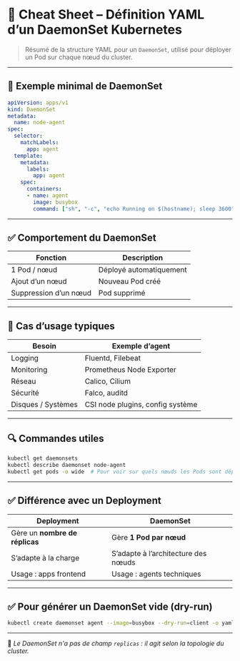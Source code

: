 # 📄 Cheat Sheet – Définition YAML d’un DaemonSet Kubernetes

> Résumé de la structure YAML pour un `DaemonSet`, utilisé pour déployer un Pod sur chaque nœud du cluster.

---

## 🔹 Exemple minimal de DaemonSet

```yaml
apiVersion: apps/v1
kind: DaemonSet
metadata:
  name: node-agent
spec:
  selector:
    matchLabels:
      app: agent
  template:
    metadata:
      labels:
        app: agent
    spec:
      containers:
      - name: agent
        image: busybox
        command: ["sh", "-c", "echo Running on $(hostname); sleep 3600"]
```

---

## ✅ Comportement du DaemonSet

| Fonction                             | Description                            |
|--------------------------------------|----------------------------------------|
| 1 Pod / nœud                         | Déployé automatiquement                |
| Ajout d’un nœud                      | Nouveau Pod créé                       |
| Suppression d’un nœud               | Pod supprimé                           |


---

## 🧠 Cas d’usage typiques

| Besoin               | Exemple d’agent                   |
|----------------------|----------------------------------|
| Logging              | Fluentd, Filebeat                |
| Monitoring           | Prometheus Node Exporter         |
| Réseau               | Calico, Cilium                   |
| Sécurité             | Falco, auditd                    |
| Disques / Systèmes   | CSI node plugins, config système |

---

## 🔍 Commandes utiles

```bash
kubectl get daemonsets
kubectl describe daemonset node-agent
kubectl get pods -o wide  # Pour voir sur quels nœuds les Pods sont déployés
```

---

## ✅ Différence avec un Deployment

| Deployment            | DaemonSet                       |
|-----------------------|----------------------------------|
| Gère un **nombre de réplicas** | Gère **1 Pod par nœud**          |
| S’adapte à la charge  | S’adapte à l’architecture des nœuds |
| Usage : apps frontend | Usage : agents techniques       |

---

## ✅ Pour générer un DaemonSet vide (dry-run)

```bash
kubectl create daemonset agent --image=busybox --dry-run=client -o yaml
```

---

📌 *Le DaemonSet n'a pas de champ `replicas` : il agit selon la topologie du cluster.*

